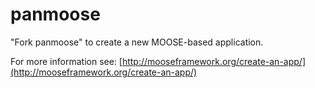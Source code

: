 panmoose
=====

"Fork panmoose" to create a new MOOSE-based application.

For more information see: [http://mooseframework.org/create-an-app/](http://mooseframework.org/create-an-app/)
